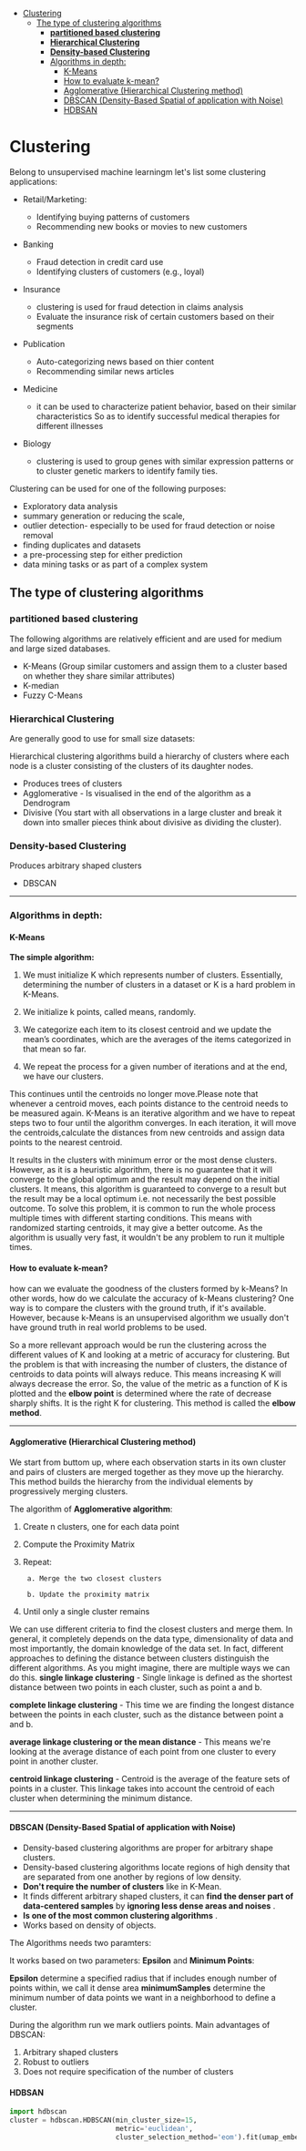 <!--ts-->
   * [Clustering](#clustering)
      * [The type of clustering algorithms](#the-type-of-clustering-algorithms)
         * [<strong>partitioned based clustering</strong>](#partitioned-based-clustering)
         * [<strong>Hierarchical Clustering</strong>](#hierarchical-clustering)
         * [<strong>Density-based Clustering</strong>](#density-based-clustering)
         * [Algorithms in depth:](#algorithms-in-depth)
            * [K-Means](#k-means)
            * [How to evaluate k-mean?](#how-to-evaluate-k-mean)
            * [Agglomerative (Hierarchical Clustering method)](#agglomerative-hierarchical-clustering-method)
            * [DBSCAN (Density-Based Spatial of application with Noise)](#dbscan-density-based-spatial-of-application-with-noise)
            * [HDBSAN](#hdbsan)

<!-- Added by: gil_diy, at: Tue 15 Mar 2022 11:52:34 IST -->

<!--te-->

# Clustering

Belong to unsupervised machine learningm let's list some clustering applications:

* Retail/Marketing:
 	- Identifying buying patterns of customers
 	- Recommending new books or movies to new customers

* Banking
	 - Fraud detection in credit card use
 	- Identifying clusters of customers (e.g., loyal)

* Insurance
 	- clustering is used for fraud detection in claims analysis
 	- Evaluate the insurance risk of certain customers based on their segments

* Publication
 	- Auto-categorizing news based on thier content
 	- Recommending similar news articles

* Medicine
 	- it can be used to characterize patient behavior, based on their similar characteristics So as to identify successful medical therapies for different illnesses

* Biology
 	- clustering is used to group genes with similar expression patterns or to cluster genetic markers to identify family ties.

Clustering can be used for one of the following purposes:

* Exploratory data analysis
* summary generation or reducing the scale,
* outlier detection- especially to be used for fraud detection or noise removal
* finding duplicates and datasets
* a pre-processing step for either prediction
* data mining tasks or as part of a complex system


## The type of clustering algorithms
### **partitioned based clustering**
The following algorithms are relatively efficient and are used for medium and large sized databases.

* K-Means (Group similar customers and assign them to a cluster based on whether they share similar attributes)
* K-median
* Fuzzy C-Means

### **Hierarchical Clustering**
Are generally good to use for small size datasets:

Hierarchical clustering algorithms build a hierarchy of clusters where each node is a cluster consisting of the clusters of its daughter nodes.

* Produces trees of clusters
* Agglomerative - Is visualised in the end of the algorithm as a Dendrogram
* Divisive (You start with all observations in a large cluster and break it
down into smaller pieces think about divisive as dividing the cluster).

### **Density-based Clustering**

Produces arbitrary shaped clusters

* DBSCAN


----------------
### Algorithms in depth:


#### K-Means

**The simple algorithm:**

1. We must initialize K which represents number of clusters. Essentially, determining the number of clusters in a dataset or K is a hard problem in K-Means.

2.  We initialize k points, called means, randomly.
3.  We categorize each item to its closest centroid and we update the mean’s coordinates, which are the averages of the items categorized in that mean so far.

4.  We repeat the process for a given number of iterations and at the end, we have our clusters.

This continues until the centroids no longer move.Please note that whenever a centroid moves, each points distance to the centroid needs to be measured again.  K-Means is an iterative algorithm and we have to repeat steps two to four until the algorithm converges. In each iteration, it will move the centroids,calculate the distances from new centroids and assign data points to the nearest centroid.

It results in the clusters with minimum error or the most dense clusters.
However, as it is a heuristic algorithm, there is no guarantee that it will converge to the global optimum and the result may depend on the initial clusters.
It means, this algorithm is guaranteed to converge to a result but the result may be a local optimum i.e. not necessarily the best possible outcome. To solve this problem,
it is common to run the whole process multiple times with different starting conditions.
This means with randomized starting centroids, it may give a better outcome.
As the algorithm is usually very fast, it wouldn't be any problem to run it multiple times.

#### How to evaluate k-mean?

how can we evaluate the goodness of the clusters formed by k-Means?
In other words, how do we calculate the accuracy of k-Means clustering?
One way is to compare the clusters with the ground truth, if it's available.
However, because k-Means is an unsupervised algorithm we usually don't have ground truth in real world problems to be used.

So a more rellevant approach would be run the clustering across the different values of K and looking at a metric of accuracy for clustering.
But the problem is that with increasing the number of clusters, the distance of centroids to data points will always reduce.
This means increasing K will always decrease the error. So, the value of the metric as a function of K is plotted and the **elbow point** is determined where the rate of decrease sharply shifts. It is the right K for clustering.
This method is called the **elbow method**.

----

#### Agglomerative (Hierarchical Clustering method)

We start from buttom up, where each observation starts in its own cluster and
pairs of clusters are merged together as they move up the hierarchy.
This method builds the hierarchy from the individual elements by progressively merging clusters.

The algorithm of **Agglomerative algorithm**:

1. Create n clusters, one for each data point
2. Compute the Proximity Matrix
3. Repeat:

		a. Merge the two closest clusters

		b. Update the proximity matrix

4. Until only a single cluster remains


We can use different criteria to find the closest clusters and merge them.
In general, it completely depends on the data type, dimensionality of data and
most importantly, the domain knowledge of the data set.
In fact, different approaches to defining the distance between clusters
distinguish the different algorithms.
As you might imagine, there are multiple ways we can do this.
**single linkage clustering** - Single linkage is defined as the shortest distance between two points in each cluster, such as point a and b.

**complete linkage clustering** - This time we are finding the longest distance between the points in each cluster, such as the distance between point a and b.

**average linkage clustering or the mean distance** - This means we're looking at the average distance of each point from one cluster to every point in another cluster.

**centroid linkage clustering** - Centroid is the average of the feature sets of points in a cluster. This linkage takes into account the centroid of each cluster when determining the minimum distance.

---

#### DBSCAN (Density-Based Spatial of application with Noise)

* Density-based clustering algorithms are proper for arbitrary shape clusters.
* Density-based clustering algorithms locate regions of high density that are separated from one another by regions of low density.
* **Don't require the number of clusters** like in K-Mean.
* It finds different arbitrary shaped clusters, it can **find the denser part of data-centered samples** by **ignoring less dense areas and noises** .
* **Is one of the most common clustering algorithms** .
* Works based on density of objects.

The Algorithms needs two paramters:

It works based on two parameters: **Epsilon** and **Minimum Points**:

**Epsilon** determine a specified radius that if includes enough number of points within, we call it dense area
**minimumSamples** determine the minimum number of data points we want in a neighborhood to define a cluster.

During the algorithm run we mark outliers points.
Main advantages of DBSCAN:

1. Arbitrary shaped clusters
2. Robust to outliers
3. Does not require specification of the number of clusters

#### HDBSAN

```python
import hdbscan
cluster = hdbscan.HDBSCAN(min_cluster_size=15,
                          metric='euclidean',                      
                          cluster_selection_method='eom').fit(umap_embeddings)
```